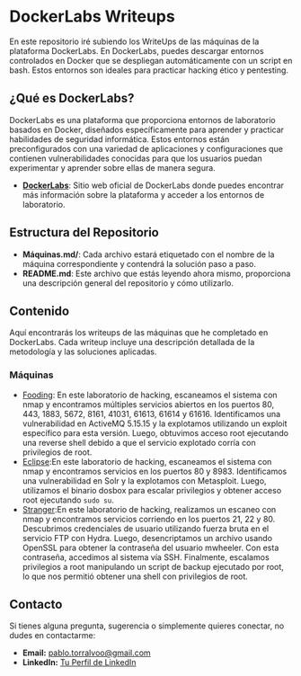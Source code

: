 # DockerLabs Writeups

En este repositorio iré subiendo los WriteUps de las máquinas de la plataforma DockerLabs. En DockerLabs, puedes descargar entornos controlados en Docker que se despliegan automáticamente con un script en bash. Estos entornos son ideales para practicar hacking ético y pentesting.

## ¿Qué es DockerLabs?

DockerLabs es una plataforma que proporciona entornos de laboratorio basados en Docker, diseñados específicamente para aprender y practicar habilidades de seguridad informática. Estos entornos están preconfigurados con una variedad de aplicaciones y configuraciones que contienen vulnerabilidades conocidas para que los usuarios puedan experimentar y aprender sobre ellas de manera segura.

- **[DockerLabs](https://dockerlabs.es/#/)**: Sitio web oficial de DockerLabs donde puedes encontrar más información sobre la plataforma y acceder a los entornos de laboratorio.

## Estructura del Repositorio

- **Máquinas.md/**: Cada archivo estará etiquetado con el nombre de la máquina correspondiente y contendrá la solución paso a paso.
- **README.md**: Este archivo que estás leyendo ahora mismo, proporciona una descripción general del repositorio y cómo utilizarlo.

## Contenido

Aquí encontrarás los writeups de las máquinas que he completado en DockerLabs. Cada writeup incluye una descripción detallada de la metodología y las soluciones aplicadas.

### Máquinas

- [Fooding](Fooding.md): En este laboratorio de hacking, escaneamos el sistema con nmap y encontramos múltiples servicios abiertos en los puertos 80, 443, 1883, 5672, 8161, 41031, 61613, 61614 y 61616. Identificamos una vulnerabilidad en ActiveMQ 5.15.15 y la explotamos utilizando un exploit específico para esta versión. Luego, obtuvimos acceso root ejecutando una reverse shell debido a que el servicio explotado corría con privilegios de root.
- [Eclipse](Eclipse.md):En este laboratorio de hacking, escaneamos el sistema con nmap y encontramos servicios en los puertos 80 y 8983. Identificamos una vulnerabilidad en Solr y la explotamos con Metasploit. Luego, utilizamos el binario dosbox para escalar privilegios y obtener acceso root ejecutando `sudo su`.
- [Stranger](Stranger.md):En este laboratorio de hacking, realizamos un escaneo con nmap y encontramos servicios corriendo en los puertos 21, 22 y 80. Descubrimos credenciales de usuario utilizando fuerza bruta en el servicio FTP con Hydra. Luego, desencriptamos un archivo usando OpenSSL para obtener la contraseña del usuario mwheeler. Con esta contraseña, accedimos al sistema vía SSH. Finalmente, escalamos privilegios a root manipulando un script de backup ejecutado por root, lo que nos permitió obtener una shell con privilegios de root.

## Contacto

Si tienes alguna pregunta, sugerencia o simplemente quieres conectar, no dudes en contactarme:

- **Email:** [pablo.torralvoo@gmail.com](mailto:tu-email@example.com)
- **LinkedIn:** [Tu Perfil de LinkedIn](https://www.linkedin.com/in/tu-perfil)
